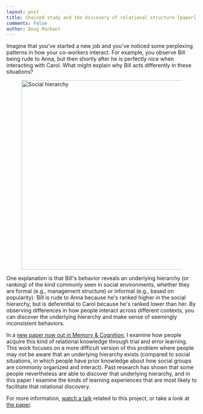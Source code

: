 ```yaml
---
layout: post
title: Chained study and the discovery of relational structure [paper]
comments: False
author: Doug Markant
---
```


Imagine that you've started a new job and you've noticed some perplexing patterns in how your co-workers interact. For example, you observe Bill being rude to Anna, but then shortly after he is perfectly nice when interacting with Carol. 
What might explain why Bill acts differently in these situations?

<figure>
  <img src="{{ site.baseurl }}/assets/ati-social.png" alt="Social hierarchy" width="500px" />
</figure>

One explanation is that Bill's behavior reveals an underlying hierarchy (or ranking) of the kind commonly seen in social environments, whether they are formal (e.g., management structure) or informal (e.g., based on popularity). 
Bill is rude to Anna because he's ranked higher in the social hierarchy, but is deferential to Carol because he's ranked lower than her.
By observing differences in how people interact across different contexts, you can discover the underlying hierarchy and make sense of seemingly inconsistent behaviors.


In a [new paper now out in Memory & Cognition](https://link.springer.com/article/10.3758/s13421-021-01201-1), I examine how people acquire this kind of relational knowledge through trial and error learning. This work focuses on a more difficult version of this problem where people may not be aware that an underlying hierarchy exists (compared to social situations, in which people have prior knowledge about how social groups are commonly organized and interact). Past research has shown that some people nevertheless are able to discover that underlying hierarchy, and in this paper I examine the kinds of learning experiences that are most likely to facilitate that relational discovery.

For more information, [watch a talk](http://www.markantlab.org/2020/07/24/cogscitalk/) related to this project, or take a look at [the paper](https://link.springer.com/article/10.3758/s13421-021-01201-1). 
